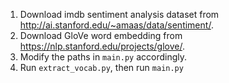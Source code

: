 1. Download imdb sentiment analysis dataset from http://ai.stanford.edu/~amaas/data/sentiment/.
2. Download GloVe word embedding from https://nlp.stanford.edu/projects/glove/.
3. Modify the paths in `main.py` accordingly.
4. Run `extract_vocab.py`, then run `main.py`


